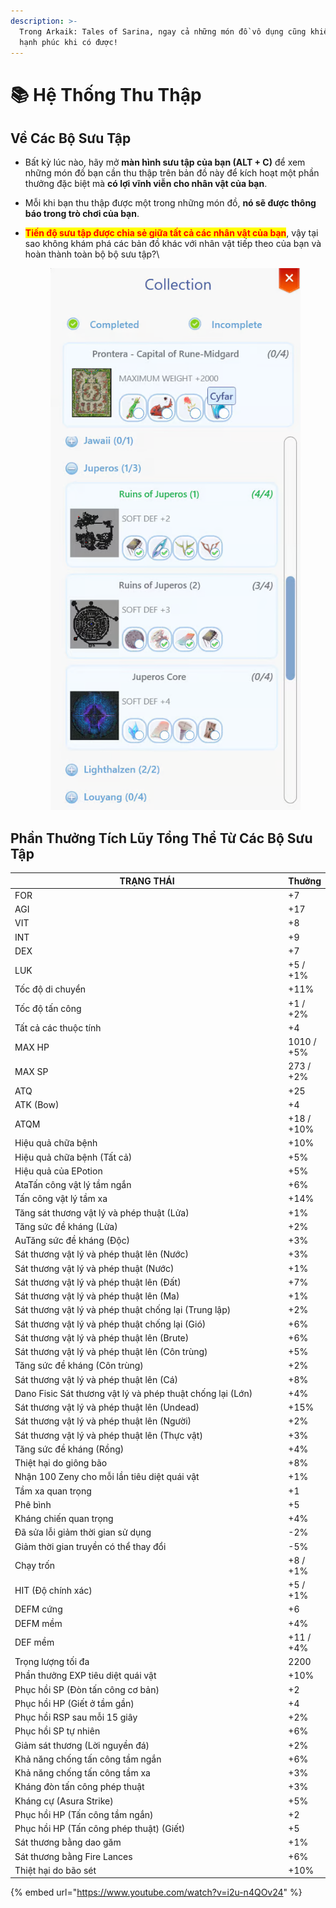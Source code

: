 ```yaml
---
description: >-
  Trong Arkaik: Tales of Sarina, ngay cả những món đồ vô dụng cũng khiến bạn
  hạnh phúc khi có được!
---
```


# 📚 Hệ Thống Thu Thập

## **Về Các Bộ Sưu Tập**

* Bất kỳ lúc nào, hãy mở **màn hình sưu tập của bạn (ALT + C)** để xem những món đồ bạn cần thu thập trên bản đồ này để kích hoạt một phần thưởng đặc biệt mà **có lợi vĩnh viễn cho nhân vật của bạn**.
* Mỗi khi bạn thu thập được một trong những món đồ, **nó sẽ được thông báo trong trò chơi của bạn**.
*   <mark style="color:red;">**Tiến độ sưu tập được chia sẻ giữa tất cả các nhân vật của bạn**</mark>, vậy tại sao không khám phá các bản đồ khác với nhân vật tiếp theo của bạn và hoàn thành toàn bộ bộ sưu tập?\


    <figure><img src="../.gitbook/assets/image (576).png" alt=""><figcaption></figcaption></figure>

## **Phần Thưởng Tích Lũy Tổng Thể Từ Các Bộ Sưu Tập**



<table><thead><tr><th width="462">TRẠNG THÁI</th><th>Thưởng</th></tr></thead><tbody><tr><td>FOR</td><td>+7</td></tr><tr><td>AGI</td><td>+17</td></tr><tr><td>VIT</td><td>+8</td></tr><tr><td>INT</td><td>+9</td></tr><tr><td>DEX</td><td>+7</td></tr><tr><td>LUK</td><td>+5 / +1%</td></tr><tr><td>Tốc độ di chuyển</td><td>+11%</td></tr><tr><td>Tốc độ tấn công</td><td>+1 / +2%</td></tr><tr><td>Tất cả các thuộc tính</td><td>+4</td></tr><tr><td>MAX HP</td><td>1010 / +5%</td></tr><tr><td>MAX SP</td><td>273 / +2%</td></tr><tr><td>ATQ</td><td>+25</td></tr><tr><td>ATK (Bow)</td><td>+4</td></tr><tr><td>ATQM</td><td>+18 / +10%</td></tr><tr><td>Hiệu quả chữa bệnh</td><td>+10%</td></tr><tr><td>Hiệu quả chữa bệnh (Tất cả)</td><td>+5%</td></tr><tr><td>Hiệu quả của EPotion</td><td>+5%</td></tr><tr><td>AtaTấn công vật lý tầm ngắn</td><td>+6%</td></tr><tr><td>Tấn công vật lý tầm xa</td><td>+14%</td></tr><tr><td>Tăng sát thương vật lý và phép thuật (Lửa)</td><td>+1%</td></tr><tr><td>Tăng sức đề kháng (Lửa)</td><td>+2%</td></tr><tr><td>AuTăng sức đề kháng (Độc)</td><td>+3%</td></tr><tr><td>Sát thương vật lý và phép thuật lên (Nước)</td><td>+3%</td></tr><tr><td>Sát thương vật lý và phép thuật (Nước)</td><td>+1%</td></tr><tr><td>Sát thương vật lý và phép thuật lên (Đất)</td><td>+7%</td></tr><tr><td>Sát thương vật lý và phép thuật lên (Ma)</td><td>+1%</td></tr><tr><td>Sát thương vật lý và phép thuật chống lại (Trung lập)</td><td>+2%</td></tr><tr><td>Sát thương vật lý và phép thuật chống lại (Gió)</td><td>+6%</td></tr><tr><td>Sát thương vật lý và phép thuật lên (Brute)</td><td>+6%</td></tr><tr><td>Sát thương vật lý và phép thuật lên (Côn trùng)</td><td>+5%</td></tr><tr><td>Tăng sức đề kháng (Côn trùng)</td><td>+2%</td></tr><tr><td>Sát thương vật lý và phép thuật lên (Cá)</td><td>+8%</td></tr><tr><td>Dano Fisic Sát thương vật lý và phép thuật chống lại (Lớn)</td><td>+4%</td></tr><tr><td>Sát thương vật lý và phép thuật lên (Undead)</td><td>+15%</td></tr><tr><td>Sát thương vật lý và phép thuật lên (Người)</td><td>+2%</td></tr><tr><td>Sát thương vật lý và phép thuật lên (Thực vật)</td><td>+3%</td></tr><tr><td>Tăng sức đề kháng (Rồng)</td><td>+4%</td></tr><tr><td>Thiệt hại do giông bão</td><td>+8%</td></tr><tr><td>Nhận 100 Zeny cho mỗi lần tiêu diệt quái vật</td><td>+1%</td></tr><tr><td>Tầm xa quan trọng</td><td>+1</td></tr><tr><td>Phê bình</td><td>+5</td></tr><tr><td>Kháng chiến quan trọng</td><td>+4%</td></tr><tr><td>Đã sửa lỗi giảm thời gian sử dụng</td><td>-2%</td></tr><tr><td>Giảm thời gian truyền có thể thay đổi</td><td>-5%</td></tr><tr><td>Chạy trốn</td><td>+8 / +1%</td></tr><tr><td>HIT (Độ chính xác)</td><td>+5 / +1%</td></tr><tr><td>DEFM cứng</td><td>+6</td></tr><tr><td>DEFM mềm</td><td>+4%</td></tr><tr><td>DEF mềm</td><td>+11 / +4%</td></tr><tr><td>Trọng lượng tối đa</td><td>2200</td></tr><tr><td>Phần thưởng EXP tiêu diệt quái vật</td><td>+10%</td></tr><tr><td>Phục hồi SP (Đòn tấn công cơ bản)</td><td>+2</td></tr><tr><td>Phục hồi HP (Giết ở tầm gần)</td><td>+4</td></tr><tr><td>Phục hồi RSP sau mỗi 15 giây</td><td>+2%</td></tr><tr><td>Phục hồi SP tự nhiên</td><td>+6%</td></tr><tr><td>Giảm sát thương (Lời nguyền đá)</td><td>+2%</td></tr><tr><td>Khả năng chống tấn công tầm ngắn</td><td>+6%</td></tr><tr><td>Khả năng chống tấn công tầm xa</td><td>+3%</td></tr><tr><td>Kháng đòn tấn công phép thuật</td><td>+3%</td></tr><tr><td>Kháng cự (Asura Strike)</td><td>+5%</td></tr><tr><td>Phục hồi HP (Tấn công tầm ngắn)</td><td>+2</td></tr><tr><td>Phục hồi HP (Tấn công phép thuật) (Giết)</td><td>+5</td></tr><tr><td>Sát thương bằng dao găm</td><td>+1%</td></tr><tr><td>Sát thương bằng Fire Lances</td><td>+6%</td></tr><tr><td>Thiệt hại do bão sét</td><td>+10%</td></tr></tbody></table>



{% embed url="https://www.youtube.com/watch?v=i2u-n4QOv24" %}
